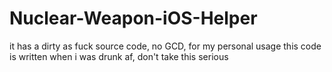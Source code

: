 # Nuclear-Weapon-iOS-Helper
it has a dirty as fuck source code, no GCD, for my personal usage
this code is written when i was drunk af, don't take this serious
